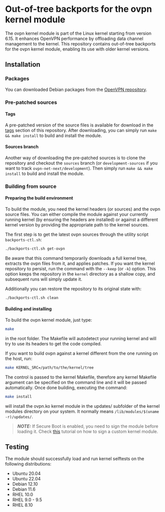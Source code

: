 # Out-of-tree backports for the ovpn kernel module

The ovpn kernel module is part of the Linux kernel starting from version 6.15. It enhances OpenVPN performance by offloading data channel management to the kernel. This repository contains out-of-tree backports for the ovpn kernel module, enabling its use with older kernel versions.

## Installation

### Packages

You can downloaded Debian packages from the [OpenVPN repository](https://download.opensuse.org/repositories/isv:/OpenVPN:/Snapshots/).

### Pre-patched sources

#### Tags

A pre-patched version of the source files is available for download in the [tags](https://github.com/OpenVPN/ovpn-backports/tags) section of this repository. After downloading, you can simply run `make && make install` to build and install the module.

#### Sources branch

Another way of downloading the pre-patched sources is to clone the repository and checkout the `sources` branch (or `development-sources` if you want to track `ovpn-net-next/development`). Then simply run `make && make install` to build and install the module.

### Building from source

#### Preparing the build environment

To build the module, you need the kernel headers (or sources) and the ovpn source files. You can either compile the module against your currently running kernel (by ensuring the headers are installed) or against a different kernel version by providing the appropriate path to the kernel sources.

The first step is to get the latest ovpn sources through the utility script `backports-ctl.sh`:

```sh
./backports-ctl.sh get-ovpn
```

Be aware that this command temporarily downloads a full kernel tree, extracts the ovpn files from it, and applies patches. If you want the kernel repository to persist, run the command with the `--keep` (or `-k`) option. This option keeps the repository in the `kernel` directory as a shallow copy, and subsequent runs will simply update it.

Additionally you can restore the repository to its original state with:

```sh
./backports-ctl.sh clean
```

#### Building and installing

To build the ovpn kernel module, just type:

```sh
make
```

in the root folder. The Makefile will autodetect your running kernel and will try to use its headers to get the code compiled.

If you want to build ovpn against a kernel different from the one running on the host, run:

```sh
make KERNEL_SRC=/path/to/the/kernel/tree
```

The control is passed to the kernel Makefile, therefore any kernel Makefile argument can be specified on the command line and it will be passed automatically. Once done building, executing the command:

```sh
make install
```

will install the ovpn.ko kernel module in the updates/ subfolder of the kernel modules directory on your system. It normally means `/lib/modules/$(uname -r)/updates/`.

> **_NOTE:_** If Secure Boot is enabled, you need to sign the module before loading it. Check [this](https://askubuntu.com/questions/760671/could-not-load-vboxdrv-after-upgrade-to-ubuntu-16-04-and-i-want-to-keep-secur/768310#768310) tutorial on how to sign a custom kernel module.

## Testing

The module should successfully load and run kernel selftests on the following distributions:
 - Ubuntu 20.04
 - Ubuntu 22.04
 - Debian 12.10
 - Debian 11.6
 - RHEL 10.0
 - RHEL 9.0 - 9.5
 - RHEL 8.10
